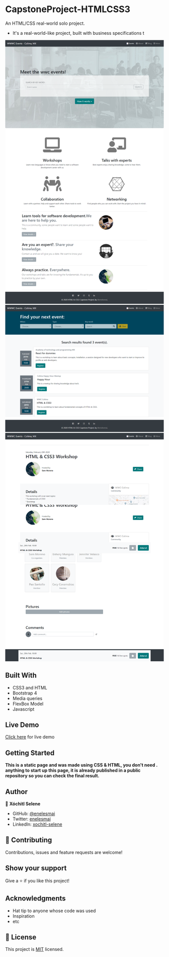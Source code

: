 # CapstoneProject-HTMLCSS3
An HTML/CSS real-world solo project.

* It's a real-world-like project, built with business specifications t

![screenshot](./assets/images/1_screencapture.png)
![screenshot](./assets/images/2_screencapture.png)
![screenshot](./assets/images/3_screencapture.png)

## Built With

- CSS3 and HTML
- Bootstrap 4
- Media queries
- FlexBox Model
- Javascript

## Live Demo

[Click here](https://raw.githack.com/enelesmai/CapstoneProject-HTMLCSS3/development/index.html) for live demo


## Getting Started

**This is a static page and was made using  CSS & HTML, you don't need .**
**anything to start up this page, it is already published in a public repository so you can check the final result.**


## Author

👤 **Xóchitl Selene**

- GitHub: [@enelesmai](https://github.com/enelesmai)
- Twitter: [enelesmai](https://twitter.com/enelesmai)
- LinkedIn: [xochitl-selene](https://www.linkedin.com/in/xochitlselene/)


## 🤝 Contributing

Contributions, issues and feature requests are welcome!


## Show your support

Give a ⭐️ if you like this project!

## Acknowledgments

* Hat tip to anyone whose code was used
* Inspiration
* etc


## 📝 License

This project is [MIT](lic.url) licensed.